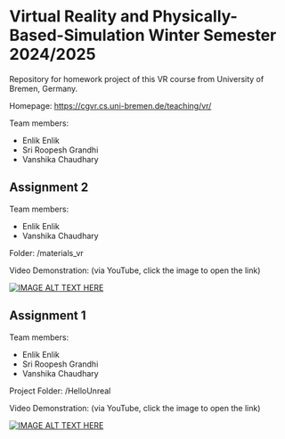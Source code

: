 # Virtual Reality and Physically-Based-Simulation Winter Semester 2024/2025
Repository for homework project of this VR course from University of Bremen, Germany.

Homepage: https://cgvr.cs.uni-bremen.de/teaching/vr/

Team members:

- Enlik Enlik
- Sri Roopesh Grandhi
- Vanshika Chaudhary


## Assignment 2

Team members:

- Enlik Enlik
- Vanshika Chaudhary

Folder: /materials_vr

Video Demonstration: (via YouTube, click the image to open the link)

[![IMAGE ALT TEXT HERE](https://img.youtube.com/vi/_ZNWYdfd5mE/0.jpg)](https://www.youtube.com/watch?v=_ZNWYdfd5mE)



## Assignment 1

Team members:

- Enlik Enlik
- Sri Roopesh Grandhi
- Vanshika Chaudhary

Project Folder: /HelloUnreal

Video Demonstration: (via YouTube, click the image to open the link)

[![IMAGE ALT TEXT HERE](https://img.youtube.com/vi/rkQpSPes450/0.jpg)](https://www.youtube.com/watch?v=rkQpSPes450)

